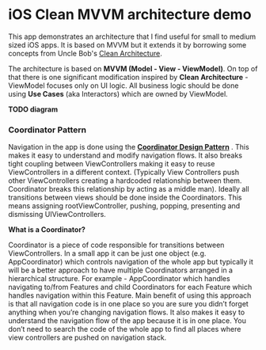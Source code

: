 # iOS Clean MVVM architecture demo

This app demonstrates an architecture that I find useful for small to medium sized iOS apps. It is based on MVVM but it extends it by borrowing some concepts from Uncle Bob's [Clean Architecture](https://blog.cleancoder.com/uncle-bob/2012/08/13/the-clean-architecture.html).

The architecture is based on **MVVM (Model - View - ViewModel)**. On top of that there is one significant modification inspired by **Clean Architecture** - ViewModel focuses only on UI logic. All business logic should be done using **Use Cases** (aka Interactors) which are owned by ViewModel. 

**TODO diagram**

### Coordinator Pattern
Navigation in the app is done using the **[Coordinator Design Pattern](https://will.townsend.io/2016/an-ios-coordinator-pattern)** . This makes it easy to understand and modify navigation flows. It also breaks tight coupling between ViewControllers making it easy to reuse ViewControllers in a different context. (Typically View Controllers push other ViewControllers creating a hardcoded relationship between them. Coordinator breaks this relationship by acting as a middle man). Ideally all transitions between views should be done inside the Coordinators. This means assigning rootViewController, pushing, popping, presenting and dismissing UIViewControllers.

**What is a Coordinator?**

Coordinator is a piece of code responsible for transitions between ViewControllers. In a small app it can be just one object (e.g. AppCoordinator) which controls navigation of the whole app but typically it will be a better approach to have multiple Coordinators arranged in a hierarchical structure. For example - AppCoordinator which handles navigating to/from Features and child Coordinators for each Feature which handles navigation within this Feature.
Main benefit of using this approach is that all navigation code is in one place so you are sure you didn’t forget anything when you’re changing navigation flows. It also makes it easy to understand the navigation flow of the app because it is in one place. You don’t need to search the code of the whole app to find all places where view controllers are pushed on navigation stack. 

